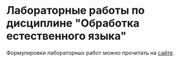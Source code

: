  # Лабораторные работы по дисциплине "Обработка естественного языка"

Формулировки лабораторных работ можно прочитать на [сайте][1].

[1]: https://wiki.pmifi.ru/disciplines/nlp
